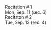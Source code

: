 
<div class="recitation">

<!--
<div class="lecture1">
<div class="lecture2">
<div class="recitation">
<div class="important">
-->
<div class="column_date">

Recitation # 1 <br> 
Mon, Sep. 11 (sec. 6) <br>
Recitaton # 2 <br>
Tue, Sep. 12 (sec. 4)


</div>

<div class="column_recitation">
<p markdown="block">



</p>
</div>

</div>

